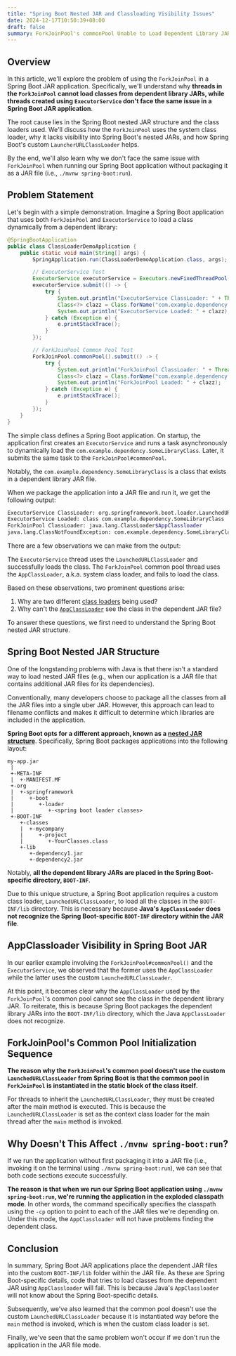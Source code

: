 ```yaml
---
title: "Spring Boot Nested JAR and Classloading Visibility Issues"
date: 2024-12-17T10:50:39+08:00
draft: false
summary: ForkJoinPool's commonPool Unable to Load Dependent Library JAR Classes in a Spring Boot JAR Application
---
```


## Overview
In this article, we'll explore the problem of using the `ForkJoinPool` in a Spring Boot JAR application. Specifically, we'll understand why **threads in the `ForkJoinPool` cannot load classes from dependent library JARs, while threads created using `ExecutorService` don't face the same issue in a Spring Boot JAR application**.

The root cause lies in the Spring Boot nested JAR structure and the class loaders used. We'll discuss how the `ForkJoinPool` uses the system class loader, why it lacks visibility into Spring Boot's nested JARs, and how Spring Boot's custom `LauncherURLClassLoader` helps.

By the end, we'll also learn why we don't face the same issue with `ForkJoinPool` when running our Spring Boot application without packaging it as a JAR file (i.e., `./mvnw spring-boot:run`).

## Problem Statement
Let's begin with a simple demonstration. Imagine a Spring Boot application that uses both `ForkJoinPool` and `ExecutorService` to load a class dynamically from a dependent library:

```java
@SpringBootApplication
public class ClassLoaderDemoApplication {
    public static void main(String[] args) {
        SpringApplication.run(ClassLoaderDemoApplication.class, args);

        // ExecutorService Test
        ExecutorService executorService = Executors.newFixedThreadPool(1);
        executorService.submit(() -> {
            try {
                System.out.println("ExecutorService ClassLoader: " + Thread.currentThread().getContextClassLoader());
                Class<?> clazz = Class.forName("com.example.dependency.SomeLibraryClass");
                System.out.println("ExecutorService Loaded: " + clazz);
            } catch (Exception e) {
                e.printStackTrace();
            }
        });

        // ForkJoinPool Common Pool Test
        ForkJoinPool.commonPool().submit(() -> {
            try {
                System.out.println("ForkJoinPool ClassLoader: " + Thread.currentThread().getContextClassLoader());
                Class<?> clazz = Class.forName("com.example.dependency.SomeLibraryClass");
                System.out.println("ForkJoinPool Loaded: " + clazz);
            } catch (Exception e) {
                e.printStackTrace();
            }
        });
    }
}
```

The simple class defines a Spring Boot application. On startup, the application first creates an `ExecutorService` and runs a task asynchronously to dynamically load the `com.example.dependency.SomeLibraryClass`. Later, it submits the same task to the `ForkJoinPool#commonPool`.

Notably, the `com.example.dependency.SomeLibraryClass` is a class that exists in a dependent library JAR file. 

When we package the application into a JAR file and run it, we get the following output:

```bash
ExecutorService ClassLoader: org.springframework.boot.loader.LaunchedURLClassLoader
ExecutorService Loaded: class com.example.dependency.SomeLibraryClass
ForkJoinPool ClassLoader: java.lang.ClassLoader$AppClassloader
java.lang.ClassNotFoundException: com.example.dependency.SomeLibraryClass
```

There are a few observations we can make from the output:

The `ExecutorService` thread uses the `LaunchedURLClassLoader` and successfully loads the class.
The `ForkJoinPool` common pool thread uses the `AppClassLoader`, a.k.a. system class loader, and fails to load the class.

Based on these observations, two prominent questions arise:

1. Why are two different [class loaders](https://www.reddit.com/r/java/comments/1f79jhr/java_classloaders_illustrated/) being used?
2. Why can't the [`AppClassLoader`](https://stackoverflow.com/questions/34650568/difference-between-appclassloader-and-systemclassloader) see the class in the dependent JAR file?

To answer these questions, we first need to understand the Spring Boot nested JAR structure.

## Spring Boot Nested JAR Structure
One of the longstanding problems with Java is that there isn't a standard way to load nested JAR files (e.g., when our application is a JAR file that contains additional JAR files for its dependencies).

Conventionally, many developers choose to package all the classes from all the JAR files into a single uber JAR. However, this approach can lead to filename conflicts and makes it difficult to determine which libraries are included in the application.

**Spring Boot opts for a different approach, known as a [nested JAR structure](https://docs.spring.io/spring-boot/specification/executable-jar/nested-jars.html)**. Specifically, Spring Boot packages applications into the following layout:

```plain
my-app.jar
 |
 +-META-INF
 |  +-MANIFEST.MF
 +-org
 |  +-springframework
 |     +-boot
 |        +-loader
 |           +-<spring boot loader classes>
 +-BOOT-INF
    +-classes
    |  +-mycompany
    |     +-project
    |        +-YourClasses.class
    +-lib
       +-dependency1.jar
       +-dependency2.jar
```

Notably, **all the dependent library JARs are placed in the Spring Boot-specific directory, `BOOT-INF`**.

Due to this unique structure, a Spring Boot application requires a custom class loader, `LaunchedURLClassLoader`, to load all the classes in the `BOOT-INF/lib` directory. This is necessary because **Java's `AppClassLoader` does not recognize the Spring Boot-specific `BOOT-INF` directory within the JAR file**.

## AppClassloader Visibility in Spring Boot JAR
In our earlier example involving the `ForkJoinPool#commonPool()` and the `ExecutorService`, we observed that the former uses the `AppClassLoader` while the latter uses the custom `LaunchedURLClassLoader`.

At this point, it becomes clear why the `AppClassLoader` used by the `ForkJoinPool`'s common pool cannot see the class in the dependent library JAR. To reiterate, this is because Spring Boot packages the dependent library JARs into the `BOOT-INF/lib` directory, which the Java `AppClassLoader` does not recognize.

## ForkJoinPool's Common Pool Initialization Sequence
**The reason why the `ForkJoinPool`'s common pool doesn't use the custom `LaunchedURLClassLoader` from Spring Boot is that the common pool in `ForkJoinPool` is instantiated in the static block of the class itself**.

For threads to inherit the `LaunchedURLClassLoader`, they must be created after the main method is executed. This is because the `LaunchedURLClassLoader` is set as the context class loader for the main thread after the `main` method is invoked.

## Why Doesn't This Affect `./mvnw spring-boot:run`?
If we run the application without first packaging it into a JAR file (i.e., invoking it on the terminal using `./mvnw spring-boot:run`), we can see that both code sections execute successfully.

**The reason is that when we run our Spring Boot application using `./mvnw spring-boot:run`, we're running the application in the exploded classpath mode**. In other words, the command specifically specifies the classpath using the `-cp` option to point to each of the JAR files we're depending on. Under this mode, the `AppClassloader` will not have problems finding the dependent class.

## Conclusion
In summary, Spring Boot JAR applications place the dependent JAR files into the custom `BOOT-INF/lib` folder within the JAR file. As these are Spring Boot-specific details, code that tries to load classes from the dependent JAR using `AppClassloader` will fail. This is because Java's `AppClassloader` will not know about the Spring Boot-specific details.

Subsequently, we've also learned that the common pool doesn't use the custom `LaunchedURLClassLoader` because it is instantiated way before the `main` method is invoked, which is when the custom class loader is set.

Finally, we've seen that the same problem won't occur if we don't run the application in the JAR file mode.